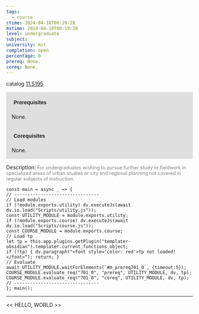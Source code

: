 ```yaml
---
tags:
  - course
ctime: 2024-04-18T00:19:28
mstime: 2024-04-18T00:19:28
level: undergraduate
subject: 
university: mit
completion: open
percentage: 0
prereq: None.
coreq: None.
---
```


catalog [11.S195](http://student.mit.edu/catalog/m11a.html#11.S199)

<span style="display: block; padding: 15px; background-color: rgb(100, 100, 100, 0.2);"><font id="m_prereq701_0" style="display: block; font-family: Arial, sans-serif; font-weight: bold; padding: 5px">Prerequisites</font><br><span id="prereq701_0">None.</span></span>
<span style="display: block; padding: 15px; background-color: rgb(100, 100, 100, 0.2);"><font id="m_coreq701_0" style="display: block; font-family: Arial, sans-serif; font-weight: bold; padding: 5px">Corequisites</font><br><span id="coreq701_0">None.</span></span>

<font style="">Description:</font>
<font style="color: grey; font-size: 0.8rem;">For undergraduates wishing to pursue further study or fieldwork in specialized areas of urban studies or city and regional planning not covered in regular subjects of instruction.</font>

```dataviewjs
const main = async _ => {
// --------------------------------
// Load modules
if (!module.exports.utility) dv.executeJs(await dv.io.load("Scripts/utility.js"));
const UTILITY_MODULE = module.exports.utility;
if (!module.exports.course) dv.executeJs(await dv.io.load("Scripts/course.js"));
const COURSE_MODULE = module.exports.course;
// Load tp
let tp = this.app.plugins.getPlugin("templater-obsidian").templater.current_functions_object;
if (!tp) { dv.paragraph("<font style='color: red'>tp not loaded!</font>"); return; }
// Evaluate
await UTILITY_MODULE.waitForElements(`#m_prereq701_0`, {timeout:5});
COURSE_MODULE.evaluate_req("701_0", "prereq", UTILITY_MODULE, dv, tp);
COURSE_MODULE.evaluate_req("701_0", "coreq", UTILITY_MODULE, dv, tp);
// --------------------------------
}; main();
```

---

<< HELLO, WORLD >>
